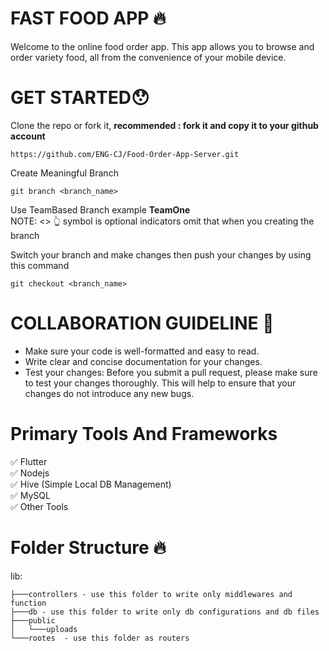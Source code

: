# FAST FOOD APP 🔥
Welcome to the online food order app. This app allows you to browse and order variety food, all from the convenience of your mobile device.

# GET STARTED😯
Clone the repo or fork it, <strong>recommended : fork it and copy it to your github account</strong>
```
https://github.com/ENG-CJ/Food-Order-App-Server.git
```

Create Meaningful Branch 
```
git branch <branch_name>
```
Use TeamBased Branch example <strong>TeamOne</strong><br>
NOTE: <>  👆 symbol is optional indicators omit that when you creating the branch

Switch your branch and make changes then push your changes by using this command
```
git checkout <branch_name>
```

# COLLABORATION GUIDELINE 📢
- Make sure your code is well-formatted and easy to read.
- Write clear and concise documentation for your changes.
- Test your changes: Before you submit a pull request, please make sure to test your changes thoroughly. This will help to ensure that your changes do not introduce any new bugs.


# Primary Tools And Frameworks
✅ Flutter <br>
✅ Nodejs<br>
✅ Hive (Simple Local DB Management)<br>
✅ MySQL<br>
✅ Other Tools 

# Folder Structure 🔥
lib:
```
├───controllers - use this folder to write only middlewares and function 
├───db - use this folder to write only db configurations and db files
├───public
│   └───uploads
└───rootes  - use this folder as routers
```
